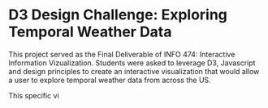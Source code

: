 # D3 Design Challenge: Exploring Temporal Weather Data
This project served as the Final Deliverable of INFO 474: Interactive Information Vizualization. Students were asked to leverage D3, Javascript and design principles to create an interactive visualization that would allow a user to explore temporal weather data from across the US. 

This specific vi
